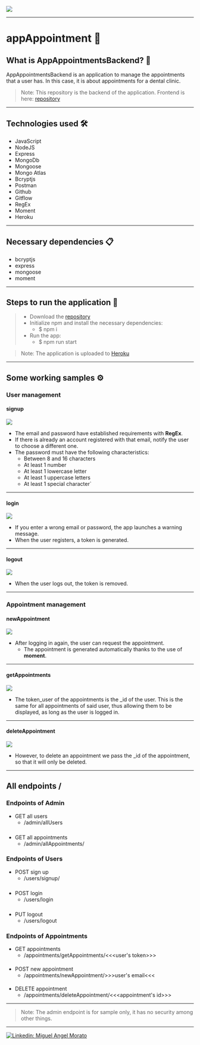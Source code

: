 ![](https://visitor-badge.glitch.me/badge?page_id=cheroki84.AppAppointmentsBackend)

---
# appAppointment 🦷
## What is AppAppointmentsBackend? 🤔
AppAppointmentsBackend is an application to manage the appointments that a user has. In this case, it is about appointments for a dental clinic.
> Note: This repository is the backend of the application.
> Frontend is here: [repository](https://github.com/Cheroki84/appappointmentsfrontend)
---
## Technologies used 🛠️
- JavaScript
- NodeJS 
- Express
- MongoDb
- Mongoose
- Mongo Atlas
- Bcryptjs
- Postman
- Github
- Gitflow
- RegEx
- Moment
- Heroku
---
## Necessary dependencies 📋
- bcryptjs
- express
- mongoose
- moment
---
## Steps to run the application 🚀
> - Download the [repository](https://github.com/Cheroki84/AppAppointmentsBackend.git)
>- Initialize npm and install the necessary dependencies:
>   - $ npm i
>- Run the app:
>   - $ npm run start

> Note: The application is uploaded to [Heroku](https://appappointments.herokuapp.com/)
---
## Some working samples ⚙️
### User management 
#### signup
![](img/readme/signupHeroku.gif)

- The email and password have established requirements with **RegEx**. 
- If there is already an account registered with that email, notify the user to choose a different one.
- The password must have the following characteristics:
    - Between 8 and 16 characters
    - At least 1 number
    - At least 1 lowercase letter
    - At least 1 uppercase letters
    - At least 1 special character`
---
#### login
![](img/readme/loginHeroku.gif)

- If you enter a wrong email or password, the app launches a warning message.
- When the user registers, a token is generated.
---
#### logout
![](img/readme/logoutHeroku.gif)
- When the user logs out, the token is removed.
---

### Appointment management
#### newAppointment
![](img/readme/newAppointmentHeroku.gif)
- After logging in again, the user can request the appointment.
    - The appointment is generated automatically thanks to the use of **moment**.
---
#### getAppointments
![](img/readme/getAppointmentsHeroku.gif)
- The token_user of the appointments is the _id of the user. This is the same for all appointments of said user, thus allowing them to be displayed, as long as the user is logged in.

---
#### deleteAppointment
![](img/readme/deleteAppointmentHeroku.gif)
- However, to delete an appointment we pass the _id of the appointment, so that it will only be deleted.

---

## All endpoints /

### Endpoints of Admin
- GET all users
    - /admin/allUsers
###
- GET all appointments
    - /admin/allAppointments/
###

### Endpoints of Users
- POST sign up
    - /users/signup/
###
- POST login
    - /users/login
###
- PUT logout
    - /users/logout
###

### Endpoints of Appointments
- GET appointments
    - /appointments/getAppointments/<<<user's token>>>
####
- POST new appointment
    - /appointments/newAppointment/>>>user's email<<<
####
- DELETE appointment
    - /appointments/deleteAppointment/<<<appointment's id>>>

---

> Note: The admin endpoint is for sample only, it has no security among other things.

---

[![Linkedin: Miguel Angel Morato](https://img.shields.io/badge/-ClikMe!-blue?style=flat-square&logo=Linkedin&logoColor=white&link=https://www.linkedin.com/in/anmol-p-singh/)](https://www.linkedin.com/in/miguelangelmorato84/)